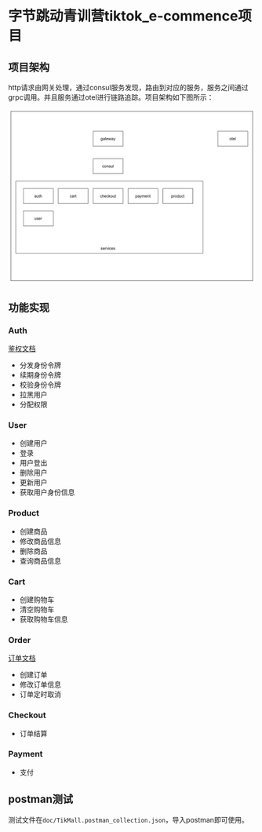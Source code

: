 # 字节跳动青训营tiktok_e-commence项目

## 项目架构


http请求由网关处理，通过consul服务发现，路由到对应的服务，服务之间通过grpc调用。并且服务通过otel进行链路追踪。项目架构如下图所示：

![alt text](doc/arch.png)

## 功能实现

### Auth

[鉴权文档](app/auth/README.md)

- 分发身份令牌
- 续期身份令牌
- 校验身份令牌
- 拉黑用户
- 分配权限

### User

- 创建用户
- 登录
- 用户登出
- 删除用户
- 更新用户
- 获取用户身份信息

### Product

- 创建商品
- 修改商品信息
- 删除商品
- 查询商品信息

### Cart

- 创建购物车
- 清空购物车
- 获取购物车信息

### Order

[订单文档](app/order/README.md)

- 创建订单
- 修改订单信息
- 订单定时取消

### Checkout

- 订单结算

### Payment

- 支付

## postman测试

测试文件在`doc/TikMall.postman_collection.json`，导入postman即可使用。


